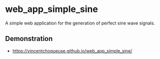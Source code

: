 # web_app_simple_sine

A simple web application for the generation of perfect sine wave signals.

## Demonstration

*  https://vincentchoqueuse.github.io/web_app_simple_sine/
